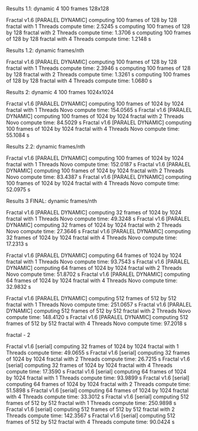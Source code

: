 Results 1.1: dynamic 4
100 frames
128x128

Fractal v1.6 [PARALEL DYNAMIC]
computing 100 frames of 128 by 128 fractal with 1 Threads
compute time: 2.5245 s
computing 100 frames of 128 by 128 fractal with 2 Threads
compute time: 1.3706 s
computing 100 frames of 128 by 128 fractal with 4 Threads
compute time: 1.2148 s

Results 1.2: dynamic frames/nth

Fractal v1.6 [PARALEL DYNAMIC]
computing 100 frames of 128 by 128 fractal with 1 Threads
compute time: 2.3946 s
computing 100 frames of 128 by 128 fractal with 2 Threads
compute time: 1.3261 s
computing 100 frames of 128 by 128 fractal with 4 Threads
compute time: 1.0680 s

Results 2: dynamic 4
100 frames
1024x1024

Fractal v1.6 [PARALEL DYNAMIC]
computing 100 frames of 1024 by 1024 fractal with 1 Threads
Novo compute time: 154.0565 s
Fractal v1.6 [PARALEL DYNAMIC]
computing 100 frames of 1024 by 1024 fractal with 2 Threads
Novo compute time: 84.5029 s
Fractal v1.6 [PARALEL DYNAMIC]
computing 100 frames of 1024 by 1024 fractal with 4 Threads
Novo compute time: 55.1084 s

Results 2.2: dynamic frames/nth

Fractal v1.6 [PARALEL DYNAMIC]
computing 100 frames of 1024 by 1024 fractal with 1 Threads
Novo compute time: 152.0187 s
Fractal v1.6 [PARALEL DYNAMIC]
computing 100 frames of 1024 by 1024 fractal with 2 Threads
Novo compute time: 83.4387 s
Fractal v1.6 [PARALEL DYNAMIC]
computing 100 frames of 1024 by 1024 fractal with 4 Threads
Novo compute time: 52.0975 s



Results 3 FINAL: dynamic frames/nth

Fractal v1.6 [PARALEL DYNAMIC]
computing 32 frames of 1024 by 1024 fractal with 1 Threads
Novo compute time: 49.3248 s
Fractal v1.6 [PARALEL DYNAMIC]
computing 32 frames of 1024 by 1024 fractal with 2 Threads
Novo compute time: 27.3646 s
Fractal v1.6 [PARALEL DYNAMIC]
computing 32 frames of 1024 by 1024 fractal with 4 Threads
Novo compute time: 17.2313 s

Fractal v1.6 [PARALEL DYNAMIC]
computing 64 frames of 1024 by 1024 fractal with 1 Threads
Novo compute time: 93.7543 s
Fractal v1.6 [PARALEL DYNAMIC]
computing 64 frames of 1024 by 1024 fractal with 2 Threads
Novo compute time: 51.8702 s
Fractal v1.6 [PARALEL DYNAMIC]
computing 64 frames of 1024 by 1024 fractal with 4 Threads
Novo compute time: 32.9832 s

Fractal v1.6 [PARALEL DYNAMIC]
computing 512 frames of 512 by 512 fractal with 1 Threads
Novo compute time: 251.0657 s
Fractal v1.6 [PARALEL DYNAMIC]
computing 512 frames of 512 by 512 fractal with 2 Threads
Novo compute time: 148.4120 s
Fractal v1.6 [PARALEL DYNAMIC]
computing 512 frames of 512 by 512 fractal with 4 Threads
Novo compute time: 97.2018 s

fractal - 2

Fractal v1.6 [serial]
computing 32 frames of 1024 by 1024 fractal with 1 Threads
compute time: 49.0655 s
Fractal v1.6 [serial]
computing 32 frames of 1024 by 1024 fractal with 2 Threads
compute time: 26.7215 s
Fractal v1.6 [serial]
computing 32 frames of 1024 by 1024 fractal with 4 Threads
compute time: 17.3590 s
Fractal v1.6 [serial]
computing 64 frames of 1024 by 1024 fractal with 1 Threads
compute time: 93.9899 s
Fractal v1.6 [serial]
computing 64 frames of 1024 by 1024 fractal with 2 Threads
compute time: 51.5898 s
Fractal v1.6 [serial]
computing 64 frames of 1024 by 1024 fractal with 4 Threads
compute time: 33.3012 s
Fractal v1.6 [serial]
computing 512 frames of 512 by 512 fractal with 1 Threads
compute time: 250.9898 s
Fractal v1.6 [serial]
computing 512 frames of 512 by 512 fractal with 2 Threads
compute time: 142.3567 s
Fractal v1.6 [serial]
computing 512 frames of 512 by 512 fractal with 4 Threads
compute time: 90.0424 s


